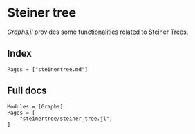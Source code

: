 # Steiner tree

_Graphs.jl_ provides some functionalities related to [Steiner Trees](https://en.wikipedia.org/wiki/Steiner_tree_problem#Approximating_the_Steiner_tree).

## Index

```@index
Pages = ["steinertree.md"]
```

## Full docs

```@autodocs
Modules = [Graphs]
Pages = [
    "steinertree/steiner_tree.jl",
]

```


